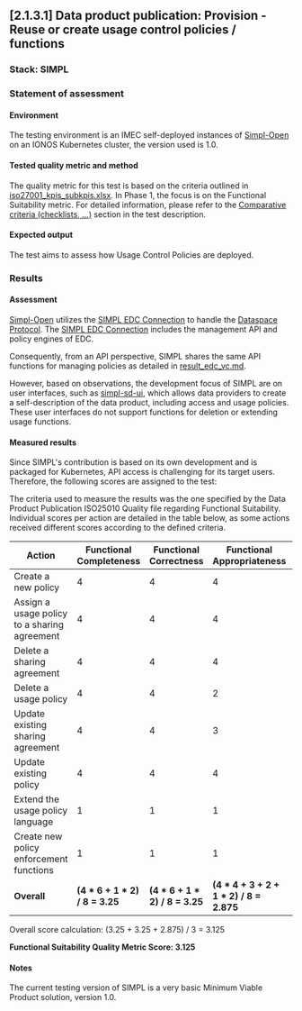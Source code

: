 ## [2.1.3.1] Data product publication: Provision - Reuse or create usage control policies / functions
### Stack: SIMPL

### Statement of assessment
#### Environment
The testing environment is an IMEC self-deployed instances of [Simpl-Open](https://code.europa.eu/simpl/simpl-open) on an IONOS Kubernetes cluster, the version used is 1.0.

#### Tested quality metric and method
The quality metric for this test is based on the criteria outlined in [iso27001_kpis_subkpis.xlsx](../../../../../design_decisions/background_info/iso27001_kpis_subkpis.xlsx). In Phase 1, the focus is on the Functional Suitability metric. For detailed information, please refer to the [Comparative criteria (checklists, ...)](./test.md#comparative-criteria-checklists-) section in the test description.

#### Expected output
The test aims to assess how Usage Control Policies are deployed. 

### Results
#### Assessment

[Simpl-Open](https://code.europa.eu/simpl/simpl-open) utilizes the [SIMPL EDC Connection](https://code.europa.eu/simpl/simpl-open/development/gaia-x-edc/simpl-edc) to handle the [Dataspace Protocol](https://docs.internationaldataspaces.org/ids-knowledgebase/dataspace-protocol). 
The [SIMPL EDC Connection](https://code.europa.eu/simpl/simpl-open/development/gaia-x-edc/simpl-edc) includes the management API and policy engines of EDC. 

Consequently, from an API perspective, SIMPL shares the same API functions for managing policies as detailed in [result_edc_vc.md](result_edc_vc.md). 

However, based on observations, the development focus of SIMPL are on user interfaces, such as [simpl-sd-ui](https://code.europa.eu/simpl/simpl-open/development/gaia-x-edc/simpl-sd-ui), which allows data providers to create a self-description of the data product, including access and usage policies. 
These user interfaces do not support functions for deletion or extending usage functions.

#### Measured results
Since SIMPL's contribution is based on its own development and is packaged for Kubernetes, API access is challenging for its target users. Therefore, the following scores are assigned to the test:

The criteria used to measure the results was the one specified by the Data Product Publication ISO25010 Quality file regarding Functional Suitability. Individual scores per action are detailed in the table below, as some actions received different scores according to the defined criteria.

| Action                                       | **Functional Completeness**    | **Functional Correctness**     | **Functional Appropriateness**            | Explanation |
|----------------------------------------------|--------------------------------|--------------------------------|-------------------------------------------|-------------|
| Create a new policy                          | 4                              | 4                              | 4                                         |             |
| Assign a usage policy to a sharing agreement | 4                              | 4                              | 4                                         |             |
| Delete a sharing agreement                   | 4                              | 4                              | 4                                         |             |
| Delete a usage policy                        | 4                              | 4                              | 2                                         |             |
| Update existing sharing agreement            | 4                              | 4                              | 3                                         |             |
| Update existing policy                       | 4                              | 4                              | 4                                         |             |
| Extend the usage policy language             | 1                              | 1                              | 1                                         |             |
| Create new policy enforcement functions      | 1                              | 1                              | 1                                         |             |
| **Overall**      | **(4 * 6 + 1 * 2) / 8 = 3.25** | **(4 * 6 + 1 * 2) / 8 = 3.25** | **(4 * 4 + 3 + 2 + 1 * 2) / 8 = 2.875**   |             |
 
Overall score calculation: (3.25 + 3.25 + 2.875) / 3 = 3.125

**Functional Suitability Quality Metric Score: 3.125**
#### Notes

The current testing version of SIMPL is a very basic Minimum Viable Product solution, version 1.0.   